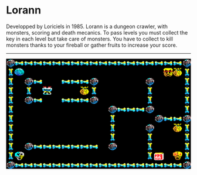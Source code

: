 # Lorann

Developped by Loriciels in 1985. Lorann is a dungeon crawler, with monsters, scoring and death mecanics.
To pass levels you must collect the key in each level but take care of monsters.
You have to collect to kill monsters thanks to your fireball or gather fruits to increase your score.

-------------------------------
<img src="https://github.com/RoseauFragile/Lorann/blob/master/Lorann.png" />
